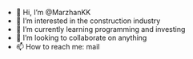 - 👋 Hi, I’m @MarzhanKK
- 👀 I’m interested in the construction industry
- 🌱 I’m currently learning programming and investing
- 💞️ I’m looking to collaborate on anything
- 📫 How to reach me: mail

<!---
MarzhanKK/MarzhanKK is a ✨ special ✨ repository because its `README.md` (this file) appears on your GitHub profile.
You can click the Preview link to take a look at your changes.
--->
